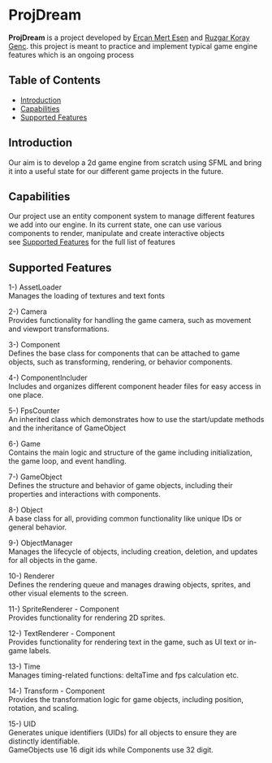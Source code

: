 # ProjDream

**ProjDream** is a project developed by [Ercan Mert Esen](https://github.com/glitcHmania) and [Ruzgar Koray Genc](https://github.com/Kokonotcu). 
this project is meant to practice and implement typical game engine features which is an ongoing process

## Table of Contents

- [Introduction](https://github.com/glitcHmania/ProjDream#introduction)
- [Capabilities](https://github.com/glitcHmania/ProjDream#capabilities)
- [Supported Features](https://github.com/glitcHmania/ProjDream#supported-features)

## Introduction

Our aim is to develop a 2d game engine from scratch using SFML and bring it into a useful state for our different game projects in the future.

## Capabilities

Our project use an entity component system to manage different features we add into our engine.
In its current state, one can use various components to render, manipulate and create interactive objects <br>
see [Supported Features](https://github.com/glitcHmania/ProjDream#supported-features) for the full list of features

## Supported Features

1-) AssetLoader <br>
  Manages the loading of textures and text fonts
  
2-) Camera <br>
  Provides functionality for handling the game camera, such as movement and viewport transformations.
  
3-) Component <br>
  Defines the base class for components that can be attached to game objects, such as transforming, rendering, or behavior components.

4-) ComponentIncluder <br>
  Includes and organizes different component header files for easy access in one place.

5-) FpsCounter <br>
  An inherited class which demonstrates how to use the start/update methods and the inheritance of GameObject

6-) Game <br>
  Contains the main logic and structure of the game including initialization, the game loop, and event handling.
  
7-) GameObject <br>
  Defines the structure and behavior of game objects, including their properties and interactions with components.

8-) Object <br>
  A base class for all, providing common functionality like unique IDs or general behavior.
  
9-) ObjectManager <br>
  Manages the lifecycle of objects, including creation, deletion, and updates for all objects in the game.

10-) Renderer <br>
  Defines the rendering queue and manages drawing objects, sprites, and other visual elements to the screen.
  
11-) SpriteRenderer - Component <br>
  Provides functionality for rendering 2D sprites.

12-) TextRenderer - Component <br>
  Provides functionality for rendering text in the game, such as UI text or in-game labels.

13-) Time <br>
  Manages timing-related functions: deltaTime and fps calculation etc.
  
14-) Transform - Component <br>
  Provides the transformation logic for game objects, including position, rotation, and scaling.
  
15-) UID <br>
  Generates unique identifiers (UIDs) for all objects to ensure they are distinctly identifiable. <br> 
  GameObjects use 16 digit ids while Components use 32 digit.
